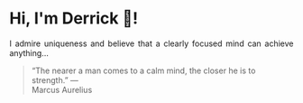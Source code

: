 # Hi, I'm Derrick 👋!
<p align="justify">I admire uniqueness and believe that a clearly focused mind can achieve anything...</p> 
<!-- #quote-start -->
<blockquote>&ldquo;The nearer a man comes to a calm mind, the closer he is to strength.&rdquo; &mdash; <footer>Marcus Aurelius</footer></blockquote>
<!-- #quote-end -->
